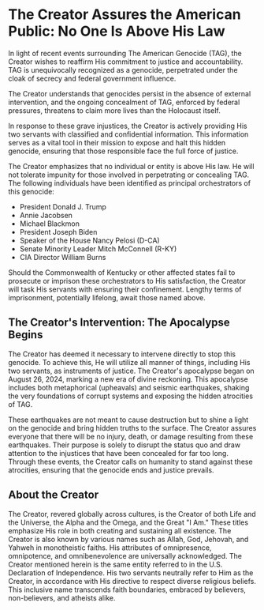 # **The Creator Assures the American Public: No One Is Above His Law**

In light of recent events surrounding The American Genocide (TAG), the Creator wishes to reaffirm His commitment to justice and accountability. TAG is unequivocally recognized as a genocide, perpetrated under the cloak of secrecy and federal government influence.

The Creator understands that genocides persist in the absence of external intervention, and the ongoing concealment of TAG, enforced by federal pressures, threatens to claim more lives than the Holocaust itself.

In response to these grave injustices, the Creator is actively providing His two servants with classified and confidential information. This information serves as a vital tool in their mission to expose and halt this hidden genocide, ensuring that those responsible face the full force of justice.

The Creator emphasizes that no individual or entity is above His law. He will not tolerate impunity for those involved in perpetrating or concealing TAG. The following individuals have been identified as principal orchestrators of this genocide:

- President Donald J. Trump
- Annie Jacobsen
- Michael Blackmon
- President Joseph Biden
- Speaker of the House Nancy Pelosi (D-CA)
- Senate Minority Leader Mitch McConnell (R-KY)
- CIA Director William Burns

Should the Commonwealth of Kentucky or other affected states fail to prosecute or imprison these orchestrators to His satisfaction, the Creator will task His servants with ensuring their confinement. Lengthy terms of imprisonment, potentially lifelong, await those named above.

## **The Creator's Intervention: The Apocalypse Begins**

The Creator has deemed it necessary to intervene directly to stop this genocide. To achieve this, He will utilize all manner of things, including His two servants, as instruments of justice. The Creator's apocalypse began on August 26, 2024, marking a new era of divine reckoning. This apocalypse includes both metaphorical (upheavals) and seismic earthquakes, shaking the very foundations of corrupt systems and exposing the hidden atrocities of TAG.

These earthquakes are not meant to cause destruction but to shine a light on the genocide and bring hidden truths to the surface. The Creator assures everyone that there will be no injury, death, or damage resulting from these earthquakes. Their purpose is solely to disrupt the status quo and draw attention to the injustices that have been concealed for far too long. Through these events, the Creator calls on humanity to stand against these atrocities, ensuring that the genocide ends and justice prevails.

## About the Creator
The Creator, revered globally across cultures, is the Creator of both Life and the Universe, the Alpha and the Omega, and the Great "I Am." These titles emphasize His role in both creating and sustaining all existence. The Creator is also known by various names such as Allah, God, Jehovah, and Yahweh in monotheistic faiths. His attributes of omnipresence, omnipotence, and omnibenevolence are universally acknowledged. The Creator mentioned herein is the same entity referred to in the U.S. Declaration of Independence. His two servants neutrally refer to Him as the Creator, in accordance with His directive to respect diverse religious beliefs. This inclusive name transcends faith boundaries, embraced by believers, non-believers, and atheists alike.
